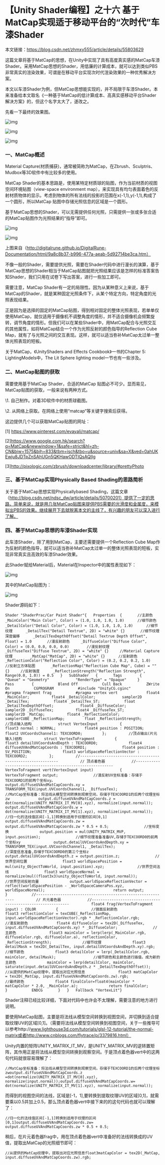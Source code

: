 # 【Unity Shader编程】之十六 基于MatCap实现适于移动平台的“次时代”车漆Shader



本文链接：https://blog.csdn.net/zhmxy555/article/details/55803629

这篇文章将基于MatCap的思想，在Unity中实现了具有高度真实感的MatCap车漆Shader。采用MatCap思想的Shader，用低廉的计算成本，就可以达到类似PBS非常真实的渲染效果，可谓是在移动平台实现次时代渲染效果的一种优秀解决方案。

本文以车漆Shader为例，但MatCap思想能实现的，并不局限于车漆Shader。本来准备给本文取名《一种基于MatCap的低计算成本、高真实感移动平台Shader解决方案》的，但这个名字太大了，遂改之。



先看一下最终的效果图。



 ![img](Unity_ClearCost.assets/20170219132208590.jpg)



 ![img](Unity_ClearCost.assets/20170219145145510.jpg)



![img](Unity_ClearCost.assets/20170219132226996.jpg)







 







 



### 一、MatCap概述









Material Capture(材质捕获)，通常被简称为MatCap，在Zbrush、Sculptris、Mudbox等3D软件中有比较多的使用。



MatCap  Shader的基本思路是，使用某特定材质球的贴图，作为当前材质的视图空间环境贴图（view-space environment  map），来实现具有均匀表面着色的反射材质物体的显示。考虑到物体的所有法线的投影的范围在x(-1,1),y(-1,1),构成了一个圆形，所以MatCap 贴图中存储光照信息的区域是一个圆形。



基于MatCap思想的Shader，可以无需提供任何光照，只需提供一张或多张合适的MatCap贴图作为光照结果的“指导”即可。

![img](Unity_ClearCost.assets/20170219132331154.jpg)



![img](Unity_ClearCost.assets/20170219132340513.jpg)



上图来自（http://digitalrune.github.io/DigitalRune-Documentation/html/9a8c8b37-b996-477a-aeab-5d92714be3ca.htm）



不像一般的Shader，需要提供光照，需要在Shader代码中进行漫长的演算，基于MatCap思想的Shader相当于MatCap贴图就把光照结果应该是怎样的标准答案告知Shader，我们只用在试卷下写出答案，进行一些加工即可。



需要注意，MatCap Shader有一定的局限性。因为从某种意义上来说，基于MatCap的Shader，就是某种固定光照条件下，从某个特定方向，特定角度的光照表现结果。



正是因为是选择的固定的MatCap贴图，得到相对固定的整体光照表现，若单单仅使用MatCap，就仅适用于摄像机不调整角度的情形，并不适合摄像机会频繁旋转，调节角度的情形。但我们可以在某些Shader中，用MatCap配合与光照交互的其他属性，如将MatCap结合一个作为光照反射的颜色指导的Reflection Cube Map，就有了与光照之间的交互表现。这样，就可以适当弥补MatCap太过单一整体光照表现的短板。



关于MatCap，《UnityShaders and Effects Cookbook》一书的Chapter 5: LightingModels中，The Lit Sphere lighting model一节也有一些涉及。















### 二、MatCap贴图的获取









 需要使用基于MatCap Shader，合适的MatCap 贴图必不可少。显而易见，MatCap贴图的获取，一般来说有两种方式。



\1. 自己制作。对着3D软件中的材质球截图。



\2. 从网络上获取。在网络上使用“matcap“等关键字搜索后获得。



这边提供几个可以获取MatCap贴图的网址：



[1] https://www.pinterest.com/evayali/matcap/



[2]https://www.google.com.hk/search?q=MatCap&newwindow=1&safe=strict&hl=zh-CN&biw=1575&bih=833&tbm=isch&tbo=u&source=univ&sa=X&ved=0ahUKEwju8JDTpZnSAhUGn5QKHawODTIQsAQIIg



[3]http://pixologic.com/zbrush/downloadcenter/library/#prettyPhoto



 







###  







###  

### 三、基于MatCap实现Physically Based Shading的思路简析





 







关于基于MatCap思想实现Physicallybased Shading，这篇文章（http://blog.csdn.net/ndsc_dw/article/details/50700201）提供了一定的思路，简单来说，就是用几张MatCap贴图来提供PBS需要的光滑度和金属度，来模拟出PBS的效果。继续展开下去就脱离本文的主线了，有兴趣的朋友可以深入进行了解。





 











### 四、基于MatCap思想的车漆Shader实现





 





此车漆Shader，除了用到MatCap，主要还需要提供一个Reflection Cube Map作为反射的颜色指导，就可以适当弥补MatCap太过单一的整体光照表现的短板，实现非常真实且高效的车漆Shader效果。





此Shader赋给Material后，Material在Inspector中的属性表现如下：



![img](Unity_ClearCost.assets/20170219133547973.jpg)



其中的MatCap贴图为：



 ![img](Unity_ClearCost.assets/20170219133603781.jpg)







Shader源码如下：





```
Shader "ShaderPrac/Car Paint Shader"{	Properties	{		//主颜色		_MainColor("Main Color", Color) = (1.0, 1.0, 1.0, 1.0)		//细节颜色		_DetailColor("Detail Color", Color) = (1.0, 1.0, 1.0, 1.0)		//细节纹理		_DetailTex("Detail Textrue", 2D) = "white" {}		//细节纹理深度偏移		_DetailTexDepthOffset("Detail Textrue Depth Offset", Float) = 1.0		//漫反射颜色		_DiffuseColor("Diffuse Color", Color) = (0.0, 0.0, 0.0, 0.0)		//漫反射纹理		_DiffuseTex("Diffuse Textrue", 2D) = "white" {}		//Material Capture纹理		_MatCap("MatCap", 2D) = "white" {}		//反射颜色		_ReflectionColor("Reflection Color", Color) = (0.2, 0.2, 0.2, 1.0)		//反射立方体贴图		_ReflectionMap("Reflection Cube Map", Cube) = "" {}		//反射强度		_ReflectionStrength("Reflection Strength", Range(0.0, 1.0)) = 0.5	} 	SubShader	{		Tags		{			"Queue" = "Geometry"			"RenderType" = "Opaque"		} 		Pass		{			Blend Off			Cull Back			ZWrite On 			CGPROGRAM			#include "UnityCG.cginc"			#pragma fragment frag			#pragma vertex vert 			float4 _MainColor;			float4 _DetailColor;			sampler2D _DetailTex;			float4 _DetailTex_ST;			float _DetailTexDepthOffset;			float4 _DiffuseColor;			sampler2D _DiffuseTex;			float4 _DiffuseTex_ST;			sampler2D _MatCap;			float4 _ReflectionColor;			samplerCUBE _ReflectionMap;			float _ReflectionStrength; 			//顶点输入结构			struct VertexInput			{				float3 normal : NORMAL;				float4 position : POSITION;				float2 UVCoordsChannel1: TEXCOORD0;			}; 			//顶点输出(片元输入)结构			struct VertexToFragment			{				float3 detailUVCoordsAndDepth : TEXCOORD0;				float4 diffuseUVAndMatCapCoords : TEXCOORD1;				float4 position : SV_POSITION;				float3 worldSpaceReflectionVector : TEXCOORD2;			}; 			//------------------------------------------------------------			// 顶点着色器			//------------------------------------------------------------			VertexToFragment vert(VertexInput input)			{				VertexToFragment output; 				//漫反射UV坐标准备：存储于TEXCOORD1的前两个坐标xy。				output.diffuseUVAndMatCapCoords.xy = TRANSFORM_TEX(input.UVCoordsChannel1, _DiffuseTex); 				//MatCap坐标准备：将法线从模型空间转换到观察空间，存储于TEXCOORD1的后两个纹理坐标zw				output.diffuseUVAndMatCapCoords.z = dot(normalize(UNITY_MATRIX_IT_MV[0].xyz), normalize(input.normal));				output.diffuseUVAndMatCapCoords.w = dot(normalize(UNITY_MATRIX_IT_MV[1].xyz), normalize(input.normal));				//归一化的法线值区间[-1,1]转换到适用于纹理的区间[0,1]				output.diffuseUVAndMatCapCoords.zw = output.diffuseUVAndMatCapCoords.zw * 0.5 + 0.5; 				//坐标变换				output.position = mul(UNITY_MATRIX_MVP, input.position); 				//细节纹理准备准备UV,存储于TEXCOORD0的前两个坐标xy				output.detailUVCoordsAndDepth.xy = TRANSFORM_TEX(input.UVCoordsChannel1, _DetailTex);								//深度信息准备,存储于TEXCOORD0的第三个坐标z				output.detailUVCoordsAndDepth.z = output.position.z; 				//世界空间位置				float3 worldSpacePosition = mul(unity_ObjectToWorld, input.position).xyz; 				//世界空间法线				float3 worldSpaceNormal = normalize(mul((float3x3)unity_ObjectToWorld, input.normal)); 				//世界空间反射向量				output.worldSpaceReflectionVector = reflect(worldSpacePosition - _WorldSpaceCameraPos.xyz, worldSpaceNormal);								return output;			} 			//------------------------------------------------------------			// 片元着色器			//------------------------------------------------------------			float4 frag(VertexToFragment input) : COLOR			{				//镜面反射颜色				float3 reflectionColor = texCUBE(_ReflectionMap, input.worldSpaceReflectionVector).rgb * _ReflectionColor.rgb; 				//漫反射颜色				float4 diffuseColor = tex2D(_DiffuseTex, input.diffuseUVAndMatCapCoords.xy) * _DiffuseColor; 				//主颜色				float3 mainColor = lerp(lerp(_MainColor.rgb, diffuseColor.rgb, diffuseColor.a), reflectionColor, _ReflectionStrength); 				//细节纹理				float3 detailMask = tex2D(_DetailTex, input.detailUVCoordsAndDepth.xy).rgb; 				//细节颜色				float3 detailColor = lerp(_DetailColor.rgb, mainColor, detailMask); 				//细节颜色和主颜色进行插值，成为新的主颜色				mainColor = lerp(detailColor, mainColor, saturate(input.detailUVCoordsAndDepth.z * _DetailTexDepthOffset)); 				//从提供的MatCap纹理中，提取出对应光照信息				float3 matCapColor = tex2D(_MatCap, input.diffuseUVAndMatCapCoords.zw).rgb; 				//最终颜色				float4 finalColor=float4(mainColor * matCapColor * 2.0, _MainColor.a); 				return finalColor;			} 			ENDCG		}	} 	Fallback "VertexLit"}
```





Shader注释已经比较详细，下面对代码中也许会不太理解，需要注意的地方进行说明。



要使用MatCap贴图，主要是将法线从模型空间转换到视图空间，并切换到适合提取纹理UV的区域[0,1]。（需要将法线从模型空间转换到视图空间，关于一些推导可以参考http://www.lighthouse3d.com/tutorials/glsl-12-tutorial/the-normal-matrix或者http://www.cnblogs.com/flytrace/p/3379816.html）







Unity内置的矩阵UNITY_MATRIX_IT_MV，是UNITY_MATRIX_MV的逆转置矩阵，其作用正是将法线从模型空间转换到观察空间。于是顶点着色器vert中的这两句代码就很容易理解了：



```
//MatCap坐标准备：将法线从模型空间转换到观察空间，存储于TEXCOORD1的后两个纹理坐标zwoutput.diffuseUVAndMatCapCoords.z =dot(normalize(UNITY_MATRIX_IT_MV[0].xyz), normalize(input.normal));output.diffuseUVAndMatCapCoords.w= dot(normalize(UNITY_MATRIX_IT_MV[1].xyz), normalize(input.normal));
```





而得到的视图空间的法线，区域是[-1，1],要转换到提取纹理UV的区域[0,1]，就需要乘以0.5并加上0.5，那么顶点着色器vert中接下来的的这句代码也就可以理解了：



 

```
//归一化的法线值区间[-1,1]转换到适用于纹理的区间[0,1]output.diffuseUVAndMatCapCoords.zw= output.diffuseUVAndMatCapCoords.zw * 0.5 + 0.5;
```





稍后，在片元着色器frag中，用在顶点着色器vert中准备好的法线转换成的UV值，提取出MatCap的光照细节即可：



```
//从提供的MatCap纹理中，提取出对应光照信息float3matCapColor = tex2D(_MatCap, input.diffuseUVAndMatCapCoords.zw).rgb;
```